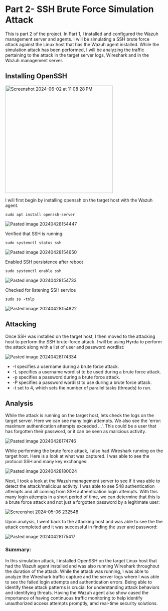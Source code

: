 # Part 2- SSH Brute Force Simulation Attack

This is part 2 of the project. In Part 1, I installed and configured the Wazuh management server and agents. I will be simulating a SSH brute force attack against the Linux host that has the Wazuh agent installed. While the simulation attack has been performed, I will be analyzing the traffic pertaining to the attack in the target server logs, Wireshark and in the Wazuh management server. 

## Installing OpenSSH

<img width="343" alt="Screenshot 2024-06-02 at 11 08 28 PM" src="https://github.com/lm3nitro/Projects/assets/55665256/f2be9b40-0394-4fbf-8b0e-c6d86f3b7743">

I will first begin by installing openssh on the target host with the Wazuh agent.

```
sudo apt install openssh-server
```

![Pasted image 20240428154447](https://github.com/lm3nitro/Projects/assets/55665256/2c173ea3-5f37-4b07-8c7c-fd13f984acd5)

Verified that SSH is running:

```
sudo systemctl status ssh
```

![Pasted image 20240428154650](https://github.com/lm3nitro/Projects/assets/55665256/7a0bc0f5-1b2d-4a3f-b4d6-59e25d19367e)

Enabled SSH persistence after reboot

```
sudo systemctl enable ssh
```

![Pasted image 20240428154733](https://github.com/lm3nitro/Projects/assets/55665256/11398984-fba3-4211-b537-680b575ed4fd)

Checked for listening SSH service

```
sudo ss -tnlp
```

![Pasted image 20240428154822](https://github.com/lm3nitro/Projects/assets/55665256/b3c4e255-82c9-4e22-aaea-f2708bed854f)

## Attacking

Once SSH was installed on the target host, I then moved to the attacking host to perform the SSH brute-force attack. I will be using Hyrda to perform the attack along with a list of user and password wordlist:

![Pasted image 20240428174334](https://github.com/lm3nitro/Projects/assets/55665256/2a8b6fd7-44d9-4d20-9564-2eae56ec7f17)


+ -l specifies a username during a brute force attack.
+ -L specifies a username wordlist to be used during a brute force attack.
+ -p specifies a password during a brute force attack.
+ -P specifies a password wordlist to use during a brute force attack.
+ -t set to 4, which sets the number of parallel tasks (threads) to run.

## Analysis

While the attack is running on the target host, lets check the logs on the target server. Here we can see many login attempts. We also see the 'error: maximum authentication attempts exceeded ...'. This could be a user that has forgotten their password, or it can be seen as malicious activity. 

![Pasted image 20240428174746](https://github.com/lm3nitro/Projects/assets/55665256/5f4ae516-7dc6-4684-9060-444d360ca6b0)

While performing the brute force attack, I also had Wireshark running on the target host. Here is a look at what was captured. I was able to see the protocol SSH and many key exchanges:

![Pasted image 20240428180024](https://github.com/lm3nitro/Projects/assets/55665256/ec165731-3d5c-4459-bcc2-ef5eda43dd90)  

Next, I took a look at the Wazuh management server to see if it was able to detect the attack/malicious activity. I was able to see 548 authentication attempts and all coming from SSH authentication login attempts. With this many login attempts in a short period of time, we can determine that this is a brute force attack and not just a forgotten password by a legitimate user:

![Screenshot 2024-05-06 232548](https://github.com/lm3nitro/Projects/assets/55665256/53598b4a-e2de-43ba-adec-8d34f7c0f0dd)

Upon analysis, I went back to the attacking host and was able to see the the attack completed and it was successful in finding the user and password:

![Pasted image 20240428175417](https://github.com/lm3nitro/Projects/assets/55665256/59ef1209-f19d-4e7f-ad5e-2b5fa5379ae8)

### Summary:

In this simulation attack, I installed OpenSSH on the target Linux host that had the Wazuh agent installed and was also running Wireshark throughout the duration of the attack. While the attack was running, I was able to analyze the Wireshark traffic capture and the server logs where I was able to see the failed login attempts and authentication errors. Being able to identify these attack patterns is crucial for understanding attack behaviors and identifying threats. Having the Wazuh agent also show cased the importance of having continuous traffic monitoring to help identify unauthorized access attempts promptly, amd real-time security solutions. 
